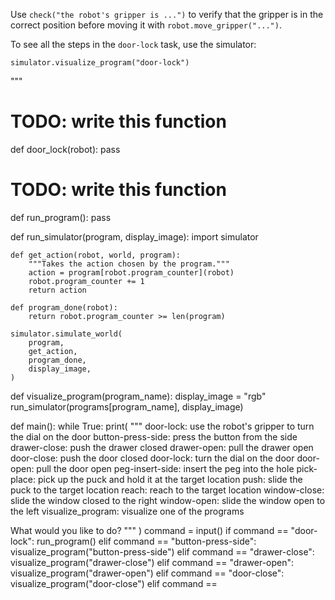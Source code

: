 

Use `check("the robot's gripper is ...")` to verify that the gripper is in the correct position before moving it with `robot.move_gripper("...")`.

To see all the steps in the `door-lock` task, use the simulator:

```
simulator.visualize_program("door-lock")
```

"""

# TODO: write this function
def door_lock(robot):
    pass


# TODO: write this function
def run_program():
    pass


def run_simulator(program, display_image):
    import simulator

    def get_action(robot, world, program):
        """Takes the action chosen by the program."""
        action = program[robot.program_counter](robot)
        robot.program_counter += 1
        return action

    def program_done(robot):
        return robot.program_counter >= len(program)

    simulator.simulate_world(
        program,
        get_action,
        program_done,
        display_image,
    )


def visualize_program(program_name):
    display_image = "rgb"
    run_simulator(programs[program_name], display_image)


def main():
    while True:
        print(
            """
door-lock: use the robot's gripper to turn the dial on the door
button-press-side: press the button from the side
drawer-close: push the drawer closed
drawer-open: pull the drawer open
door-close: push the door closed
door-lock: turn the dial on the door
door-open: pull the door open
peg-insert-side: insert the peg into the hole
pick-place: pick up the puck and hold it at the target location
push: slide the puck to the target location
reach: reach to the target location
window-close: slide the window closed to the right
window-open: slide the window open to the left
visualize_program: visualize one of the programs

What would you like to do?
"""
        )
        command = input()
        if command == "door-lock":
            run_program()
        elif command == "button-press-side":
            visualize_program("button-press-side")
        elif command == "drawer-close":
            visualize_program("drawer-close")
        elif command == "drawer-open":
            visualize_program("drawer-open")
        elif command == "door-close":
            visualize_program("door-close")
        elif command ==